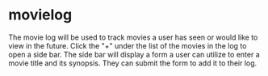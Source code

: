 # movielog
The movie log will be used to track movies a user has seen or would like to view in the future.  Click the "+" under the list of the movies in the log to open a side bar.  The side bar will display a form a user can utilize to enter a movie title and its synopsis.  They can submit the form to add it to their log.
